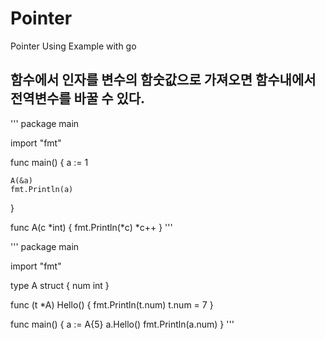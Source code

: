 # Pointer
 Pointer Using Example with go

 ## 함수에서 인자를 변수의 함숫값으로 가져오면 함수내에서 전역변수를 바꿀 수 있다.
 '''
 package main

import "fmt"

func main() {
	a := 1

	A(&a)
	fmt.Println(a)
}

func A(c *int) {
	fmt.Println(*c)
	*c++
}
'''

'''
package main

import "fmt"

type A struct {
	num int
}

func (t *A) Hello() {
	fmt.Println(t.num)
	t.num = 7
}

func main() {
	a := A{5}
	a.Hello()
	fmt.Println(a.num)
}
'''